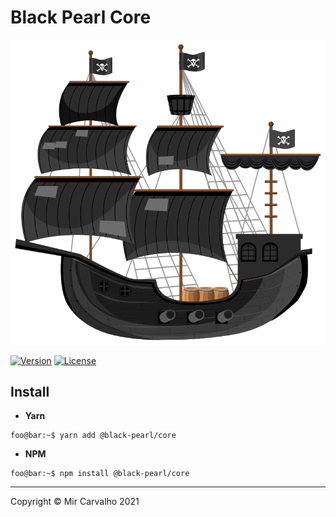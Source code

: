 # Black Pearl Core

<!-- Banner -->

[![Banner](../../.github/assets/black-pearl.svg)](https://github.com/deppbrazil/black-pearl)

[![Version](https://img.shields.io/npm/v/@black-pearl/core.svg?color=brightgreen)](https://www.npmjs.com/package/@black-pearl/core)
[![License](https://img.shields.io/badge/license-MIT-brightgreen.svg)](./LICENSE)

## Install

-   **Yarn**

```console
foo@bar:~$ yarn add @black-pearl/core
```

-   **NPM**

```console
foo@bar:~$ npm install @black-pearl/core
```

* * *

Copyright © Mir Carvalho 2021

